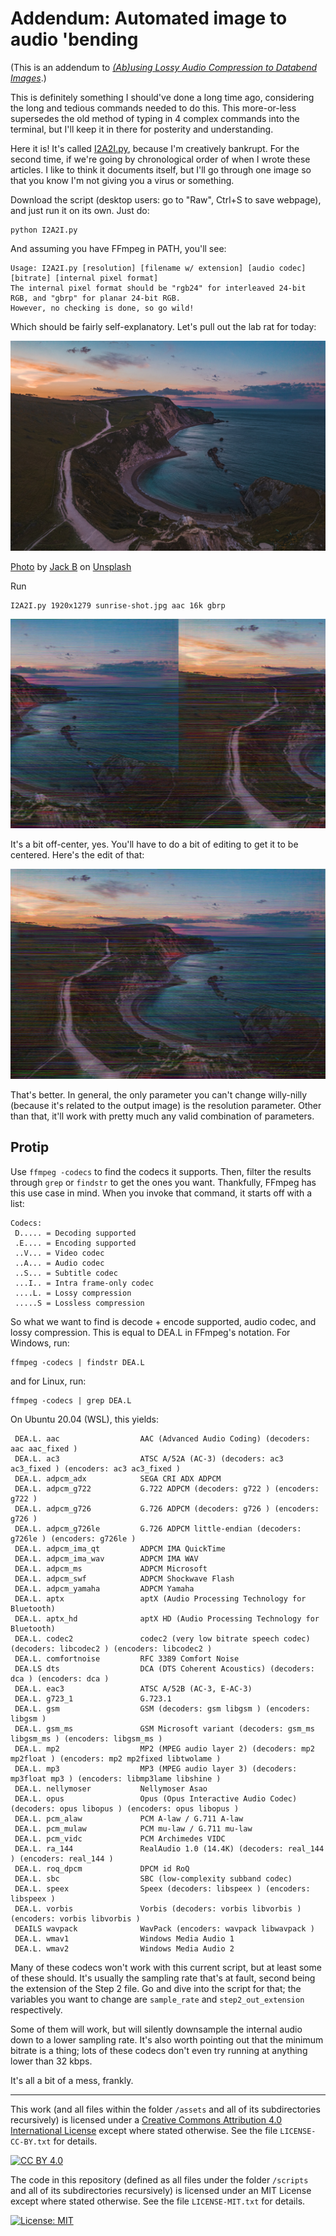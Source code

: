 # Addendum: Automated image to audio 'bending

(This is an addendum to *[(Ab)using Lossy Audio Compression to Databend Images](https://github.com/multiplealiases/Databending-In-Audacity-Required-Reading/blob/main/README.md)*.)

This is definitely something I should've done a long time ago, considering the long and tedious commands needed to do this. This more-or-less supersedes the old method of typing in 4 complex commands into the terminal, but I'll keep it in there for posterity and understanding.

Here it is! It's called [I2A2I.py](scripts/I2A2I.py), because I'm creatively bankrupt. For the second time, if we're going by chronological order of when I wrote these articles. I like to think it documents itself, but I'll go through one image so that you know I'm not giving you a virus or something.

Download the script (desktop users: go to "Raw", Ctrl+S to save webpage), and just run it on its own. Just do:

~~~
python I2A2I.py
~~~

And assuming you have FFmpeg in PATH, you'll see:

~~~
Usage: I2A2I.py [resolution] [filename w/ extension] [audio codec] [bitrate] [internal pixel format]
The internal pixel format should be "rgb24" for interleaved 24-bit RGB, and "gbrp" for planar 24-bit RGB.
However, no checking is done, so go wild!
~~~

Which should be fairly self-explanatory. Let's pull out the lab rat for today:

![enter image description here](assets/images/sunrise-shot.jpg)

[Photo](https://unsplash.com/photos/9NAIl5DKfVU) by [Jack B](https://unsplash.com/@nervum) on [Unsplash](https://unsplash.com/)

Run

~~~
I2A2I.py 1920x1279 sunrise-shot.jpg aac 16k gbrp
~~~

![enter image description here](assets/images/sunrise-shot-end-aac-16k-gbrp.jpg)

It's a bit off-center, yes. You'll have to do a bit of editing to get it to be centered. Here's the edit of that: 

![enter image description here](assets/images/sunrise-shot-end-aac-16k-gbrp-edit.jpg)

That's better. In general, the only parameter you can't change willy-nilly (because it's related to the output image) is the resolution parameter. Other than that, it'll work with pretty much any valid combination of parameters.

## Protip

Use `ffmpeg -codecs` to find the codecs it supports. Then, filter the results through `grep` or `findstr` to get the ones you want. Thankfully, FFmpeg has this use case in mind. When you invoke that command, it starts off with a list:

~~~
Codecs:
 D..... = Decoding supported
 .E.... = Encoding supported
 ..V... = Video codec
 ..A... = Audio codec
 ..S... = Subtitle codec
 ...I.. = Intra frame-only codec
 ....L. = Lossy compression
 .....S = Lossless compression
~~~

So what we want to find is decode + encode supported, audio codec, and lossy compression. This is equal to DEA.L in FFmpeg's notation. For Windows, run:

~~~
ffmpeg -codecs | findstr DEA.L
~~~

and for Linux, run:

~~~
ffmpeg -codecs | grep DEA.L
~~~

On Ubuntu 20.04 (WSL), this yields:

~~~
 DEA.L. aac                  AAC (Advanced Audio Coding) (decoders: aac aac_fixed )
 DEA.L. ac3                  ATSC A/52A (AC-3) (decoders: ac3 ac3_fixed ) (encoders: ac3 ac3_fixed )
 DEA.L. adpcm_adx            SEGA CRI ADX ADPCM
 DEA.L. adpcm_g722           G.722 ADPCM (decoders: g722 ) (encoders: g722 )
 DEA.L. adpcm_g726           G.726 ADPCM (decoders: g726 ) (encoders: g726 )
 DEA.L. adpcm_g726le         G.726 ADPCM little-endian (decoders: g726le ) (encoders: g726le )
 DEA.L. adpcm_ima_qt         ADPCM IMA QuickTime
 DEA.L. adpcm_ima_wav        ADPCM IMA WAV
 DEA.L. adpcm_ms             ADPCM Microsoft
 DEA.L. adpcm_swf            ADPCM Shockwave Flash
 DEA.L. adpcm_yamaha         ADPCM Yamaha
 DEA.L. aptx                 aptX (Audio Processing Technology for Bluetooth)
 DEA.L. aptx_hd              aptX HD (Audio Processing Technology for Bluetooth)
 DEA.L. codec2               codec2 (very low bitrate speech codec) (decoders: libcodec2 ) (encoders: libcodec2 )
 DEA.L. comfortnoise         RFC 3389 Comfort Noise
 DEA.LS dts                  DCA (DTS Coherent Acoustics) (decoders: dca ) (encoders: dca )
 DEA.L. eac3                 ATSC A/52B (AC-3, E-AC-3)
 DEA.L. g723_1               G.723.1
 DEA.L. gsm                  GSM (decoders: gsm libgsm ) (encoders: libgsm )
 DEA.L. gsm_ms               GSM Microsoft variant (decoders: gsm_ms libgsm_ms ) (encoders: libgsm_ms )
 DEA.L. mp2                  MP2 (MPEG audio layer 2) (decoders: mp2 mp2float ) (encoders: mp2 mp2fixed libtwolame )
 DEA.L. mp3                  MP3 (MPEG audio layer 3) (decoders: mp3float mp3 ) (encoders: libmp3lame libshine )
 DEA.L. nellymoser           Nellymoser Asao
 DEA.L. opus                 Opus (Opus Interactive Audio Codec) (decoders: opus libopus ) (encoders: opus libopus )
 DEA.L. pcm_alaw             PCM A-law / G.711 A-law
 DEA.L. pcm_mulaw            PCM mu-law / G.711 mu-law
 DEA.L. pcm_vidc             PCM Archimedes VIDC
 DEA.L. ra_144               RealAudio 1.0 (14.4K) (decoders: real_144 ) (encoders: real_144 )
 DEA.L. roq_dpcm             DPCM id RoQ
 DEA.L. sbc                  SBC (low-complexity subband codec)
 DEA.L. speex                Speex (decoders: libspeex ) (encoders: libspeex )
 DEA.L. vorbis               Vorbis (decoders: vorbis libvorbis ) (encoders: vorbis libvorbis )
 DEAILS wavpack              WavPack (encoders: wavpack libwavpack )
 DEA.L. wmav1                Windows Media Audio 1
 DEA.L. wmav2                Windows Media Audio 2
~~~

Many of these codecs won't work with this current script, but at least some of these should. It's usually the sampling rate that's at fault, second being the extension of the Step 2 file. Go and dive into the script for that; the variables you want to change are `sample_rate` and `step2_out_extension` respectively. 

Some of them will work, but will silently downsample the internal audio down to a lower sampling rate. It's also worth pointing out that the minimum bitrate is a thing; lots of these codecs don't even try running at anything lower than 32 kbps. 

It's all a bit of a mess, frankly.



---
This work (and all files within the folder `/assets` and all of its subdirectories recursively) is licensed under a
[Creative Commons Attribution 4.0 International License][cc-by]
except where stated otherwise. See the file `LICENSE-CC-BY.txt` for details.

[![CC BY 4.0][cc-by-image]][cc-by]

The code in this repository (defined as all files under the folder `/scripts` and all of its subdirectories recursively) is licensed under an
MIT License
except where stated otherwise. See the file `LICENSE-MIT.txt` for details.

[![License: MIT](https://img.shields.io/badge/License-MIT-yellow.svg)](https://opensource.org/licenses/MIT)


[cc-by]: http://creativecommons.org/licenses/by/4.0/
[cc-by-image]: https://i.creativecommons.org/l/by/4.0/88x31.png
